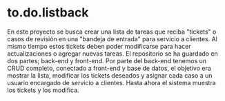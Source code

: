 # to.do.listback
En este proyecto se busca crear una lista de tareas que reciba "tickets" o casos de revisión en una "bandeja de entrada" para servicio a clientes. Al mismo tiempo estos tickets deben poder modificarse para hacer actualizaciones o agregar nuevas tareas.
El repositorio se ha guardado en dos partes; back-end y front-end.
Por parte del back-end tenemos un CRUD completo, conectado a front-end y base de datos, el objetivo era mostrar la lista, modificar los tickets deseados y asignar cada caso a un usuario encargado de servicio a clientes.
Hasta ahora el sistema muestra los tickets y los modifica.


